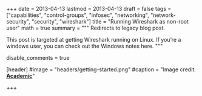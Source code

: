 +++
date = 2013-04-13
lastmod = 2013-04-13
draft = false
tags = ["capabilities", "control-groups", "infosec", "networking", "network-security", "security", "wireshark"]
title = "Running Wireshark as non-root user"
math = true
summary = """
Redirects to legacy blog post.

This post is targeted at getting Wireshark running on Linux. If you’re a windows user, you can check out the Windows notes here.
"""

disable_comments = true

[header]
#image = "headers/getting-started.png"
#caption = "Image credit: [**Academic**](https://github.com/gcushen/hugo-academic/)"

+++

<html>
  <head>
    <title>Running Wireshark as non-root user</title>
    <link rel="canonical" href="https://binarymist.wordpress.com/2013/04/13/running-wireshark-as-non-root-user/"/>
    <meta http-equiv="content-type" content="text/html; charset=utf-8"/>
    <meta http-equiv="refresh" content="3; url=https://binarymist.wordpress.com/2013/04/13/running-wireshark-as-non-root-user/"/>
  </head>
</html>
